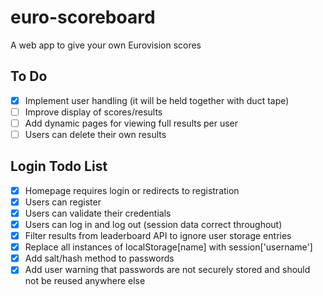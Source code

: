 # euro-scoreboard
A web app to give your own Eurovision scores

## To Do
- [x] Implement user handling (it will be held together with duct tape)
- [ ] Improve display of scores/results
- [ ] Add dynamic pages for viewing full results per user
- [ ] Users can delete their own results

## Login Todo List
- [x] Homepage requires login or redirects to registration
- [x] Users can register
- [x] Users can validate their credentials
- [x] Users can log in and log out (session data correct throughout)
- [x] Filter results from leaderboard API to ignore user storage entries
- [x] Replace all instances of localStorage[name] with session['username']
- [x] Add salt/hash method to passwords
- [x] Add user warning that passwords are not securely stored and should not be reused anywhere else
